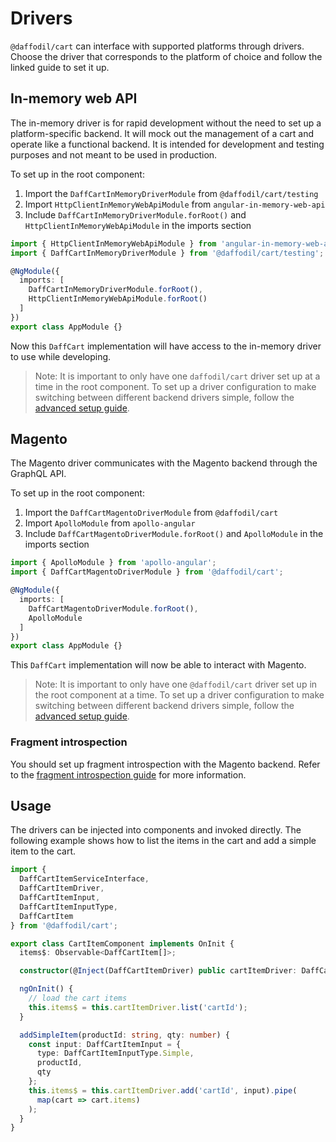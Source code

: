 # Drivers
`@daffodil/cart` can interface with supported platforms through drivers. Choose the driver that corresponds to the platform of choice and follow the linked guide to set it up.

## In-memory web API
The in-memory driver is for rapid development without the need to set up a platform-specific backend. It will mock out the management of a cart and operate like a functional backend. It is intended for development and testing purposes and not meant to be used in production.

To set up in the root component:
1. Import the `DaffCartInMemoryDriverModule` from `@daffodil/cart/testing`
2. Import `HttpClientInMemoryWebApiModule` from `angular-in-memory-web-api`
3. Include `DaffCartInMemoryDriverModule.forRoot()` and `HttpClientInMemoryWebApiModule` in the imports section

```ts
import { HttpClientInMemoryWebApiModule } from 'angular-in-memory-web-api';
import { DaffCartInMemoryDriverModule } from '@daffodil/cart/testing';

@NgModule({
  imports: [
    DaffCartInMemoryDriverModule.forRoot(),
    HttpClientInMemoryWebApiModule.forRoot()
  ]
})
export class AppModule {}
```

Now this `DaffCart` implementation will have access to the in-memory driver to use while developing.

> Note: It is important to only have one `daffodil/cart` driver set up at a time in the root component. To set up a driver configuration to make switching between different backend drivers simple, follow the [advanced setup guide](). <!-- TODO: add multiple drivers guide -->

## Magento
The Magento driver communicates with the Magento backend through the GraphQL API.

To set up in the root component:
1. Import the `DaffCartMagentoDriverModule` from `@daffodil/cart`
2. Import `ApolloModule` from `apollo-angular`
3. Include `DaffCartMagentoDriverModule.forRoot()` and `ApolloModule` in the imports section

```ts
import { ApolloModule } from 'apollo-angular';
import { DaffCartMagentoDriverModule } from '@daffodil/cart';

@NgModule({
  imports: [
    DaffCartMagentoDriverModule.forRoot(),
    ApolloModule
  ]
})
export class AppModule {}
```

This `DaffCart` implementation will now be able to interact with Magento.

> Note: It is important to only have one `@daffodil/cart` driver set up in the root component at a time. To set up a driver configuration to make switching between different backend drivers simple, follow the [advanced setup guide](). <!-- TODO: add multiple drivers guide -->

### Fragment introspection
You should set up fragment introspection with the Magento backend. Refer to the [fragment introspection guide](/tools/builders/guides/fragment-introspection.md) for more information.

## Usage
The drivers can be injected into components and invoked directly. The following example shows how to list the items in the cart and add a simple item to the cart.

```ts
import {
  DaffCartItemServiceInterface,
  DaffCartItemDriver,
  DaffCartItemInput,
  DaffCartItemInputType,
  DaffCartItem
} from '@daffodil/cart';

export class CartItemComponent implements OnInit {
  items$: Observable<DaffCartItem[]>;

  constructor(@Inject(DaffCartItemDriver) public cartItemDriver: DaffCartItemServiceInterface) {}

  ngOnInit() {
    // load the cart items
    this.items$ = this.cartItemDriver.list('cartId');
  }

  addSimpleItem(productId: string, qty: number) {
    const input: DaffCartItemInput = {
      type: DaffCartItemInputType.Simple,
      productId,
      qty
    };
    this.items$ = this.cartItemDriver.add('cartId', input).pipe(
      map(cart => cart.items)
    );
  }
}
```
